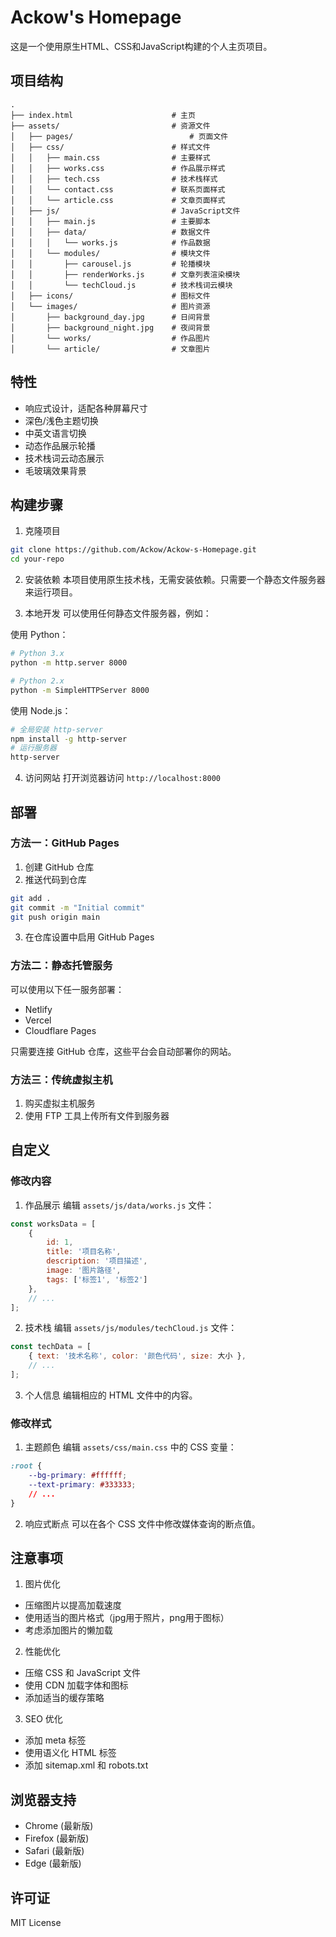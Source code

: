 # Ackow's Homepage

这是一个使用原生HTML、CSS和JavaScript构建的个人主页项目。

## 项目结构

```
.
├── index.html                      # 主页
├── assets/                         # 资源文件
│   ├── pages/                          # 页面文件
│   ├── css/                        # 样式文件
│   │   ├── main.css                # 主要样式
│   │   ├── works.css               # 作品展示样式
│   │   ├── tech.css                # 技术栈样式
│   │   └── contact.css             # 联系页面样式
│   │   └── article.css             # 文章页面样式
│   ├── js/                         # JavaScript文件
│   │   ├── main.js                 # 主要脚本
│   │   ├── data/                   # 数据文件
│   │   │   └── works.js            # 作品数据
│   │   └── modules/                # 模块文件
│   │       ├── carousel.js         # 轮播模块
│   │       ├── renderWorks.js      # 文章列表渲染模块
│   │       └── techCloud.js        # 技术栈词云模块
│   ├── icons/                      # 图标文件
│   └── images/                     # 图片资源
│       ├── background_day.jpg      # 日间背景
│       ├── background_night.jpg    # 夜间背景
│       └── works/                  # 作品图片
│       └── article/                # 文章图片
```

## 特性

- 响应式设计，适配各种屏幕尺寸
- 深色/浅色主题切换
- 中英文语言切换
- 动态作品展示轮播
- 技术栈词云动态展示
- 毛玻璃效果背景

## 构建步骤

1. 克隆项目
```bash
git clone https://github.com/Ackow/Ackow-s-Homepage.git
cd your-repo
```

2. 安装依赖
本项目使用原生技术栈，无需安装依赖。只需要一个静态文件服务器来运行项目。

3. 本地开发
可以使用任何静态文件服务器，例如：

使用 Python：
```bash
# Python 3.x
python -m http.server 8000

# Python 2.x
python -m SimpleHTTPServer 8000
```

使用 Node.js：
```bash
# 全局安装 http-server
npm install -g http-server
# 运行服务器
http-server
```

4. 访问网站
打开浏览器访问 `http://localhost:8000`

## 部署

### 方法一：GitHub Pages

1. 创建 GitHub 仓库
2. 推送代码到仓库
```bash
git add .
git commit -m "Initial commit"
git push origin main
```
3. 在仓库设置中启用 GitHub Pages

### 方法二：静态托管服务

可以使用以下任一服务部署：
- Netlify
- Vercel
- Cloudflare Pages

只需要连接 GitHub 仓库，这些平台会自动部署你的网站。

### 方法三：传统虚拟主机

1. 购买虚拟主机服务
2. 使用 FTP 工具上传所有文件到服务器

## 自定义

### 修改内容

1. 作品展示
编辑 `assets/js/data/works.js` 文件：
```javascript
const worksData = [
    {
        id: 1,
        title: '项目名称',
        description: '项目描述',
        image: '图片路径',
        tags: ['标签1', '标签2']
    },
    // ...
];
```

2. 技术栈
编辑 `assets/js/modules/techCloud.js` 文件：
```javascript
const techData = [
    { text: '技术名称', color: '颜色代码', size: 大小 },
    // ...
];
```

3. 个人信息
编辑相应的 HTML 文件中的内容。

### 修改样式

1. 主题颜色
编辑 `assets/css/main.css` 中的 CSS 变量：
```css
:root {
    --bg-primary: #ffffff;
    --text-primary: #333333;
    // ...
}
```

2. 响应式断点
可以在各个 CSS 文件中修改媒体查询的断点值。

## 注意事项

1. 图片优化
- 压缩图片以提高加载速度
- 使用适当的图片格式（jpg用于照片，png用于图标）
- 考虑添加图片的懒加载

2. 性能优化
- 压缩 CSS 和 JavaScript 文件
- 使用 CDN 加载字体和图标
- 添加适当的缓存策略

3. SEO 优化
- 添加 meta 标签
- 使用语义化 HTML 标签
- 添加 sitemap.xml 和 robots.txt

## 浏览器支持

- Chrome (最新版)
- Firefox (最新版)
- Safari (最新版)
- Edge (最新版)

## 许可证

MIT License